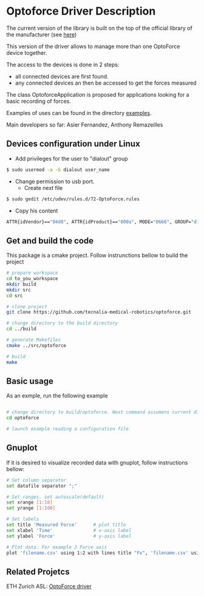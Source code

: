 # Optoforce Driver Description

The current version of the library is built on the top of the official library of the manufacturer (see [here](http://optoforce.com/support/))

This version of the driver allows to manage more than one OptoForce device together.

The access to the devices is done in 2 steps:

* all connected devices are first found.
* any connected devices an then be accessed to get the forces measured 

The class OptoforceApplication is proposed for applications looking for a basic recording of forces.

Examples of uses can be found in the directory [examples](optoforce/examples).

Main developers so far: Asier Fernandez, Anthony Remazeilles


## Devices configuration under Linux

- Add privileges for the user to "dialout" group
```bash
$ sudo usermod -a -G dialout user_name
```
- Change permission to usb port.
  * Create next file
```bash
$ sudo gedit /etc/udev/rules.d/72-OptoForce.rules
```
  * Copy his content
```bash
ATTR{idVendor}=="04d8", ATTR{idProduct}=="000a", MODE="0666", GROUP="dialout"
```

## Get and build the code

This package is a cmake project. Follow instrunctions bellow to build the project

```bash
# prepare workspace
cd to_you_workspace
mkdir build
mkdir src
cd src

# clone project
git clone https://github.com/tecnalia-medical-robotics/optoforce.git

# change directory to the build directory
cd ../build

# generate Makefiles
cmake ../src/optoforce

# build
make

```

## Basic usage

As an exmple, run the following example
```bash

# change directory to build/optoforce. Next command assumens current directory is build
cd optoforce

# launch example reading a configuration file


```

## Gnuplot

If it is desired to visualize recorded data with gnuplot, follow instructions bellow:

```bash
# Set column separator
set datafile separator ";"

# Set ranges. set autoscale(default)
set xrange [1:10]
set yrange [1:100]

# Set labels
set title 'Measured Force'      # plot title
set xlabel 'Time'               # x-axis label
set ylabel 'Force'              # y-axis label

# Plot data. For example 3 Force axis
plot 'filename.csv' using 1:2 with lines title "Fx", 'filename.csv' using 1:3 with lines title "Fz", 'filename.csv' using 1:4 with lines title "Fz" 
```

## Related Projetcs

ETH Zurich ASL: [OptoForce driver](https://github.com/ethz-asl/liboptoforce)
